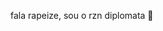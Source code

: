 fala rapeize, sou o rzn diplomata 🌹

<!---
Rzballack/Rzballack is a ✨ special ✨ repository because its `README.md` (this file) appears on your GitHub profile.
You can click the Preview link to take a look at your changes.
--->
